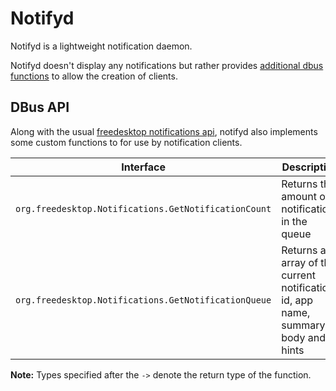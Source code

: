 # Notifyd

Notifyd is a lightweight notification daemon.

Notifyd doesn't display any notifications but rather provides [additional dbus
functions](#dbus-api) to allow the creation of clients.

## DBus API

Along with the usual [freedesktop notifications
api](https://developer.gnome.org/notification-spec/), notifyd also implements
some custom functions to for use by notification clients.

| Interface                                            | Description                                                                         | Signature       |
|------------------------------------------------------|-------------------------------------------------------------------------------------|-----------------|
| `org.freedesktop.Notifications.GetNotificationCount` | Returns the amount of notifications in the queue                                    | -> u            |
| `org.freedesktop.Notifications.GetNotificationQueue` | Returns an array of the current notifications id, app name, summary, body and hints | -> a(usssa)     |

**Note:** Types specified after the `->` denote the return type of the function.

